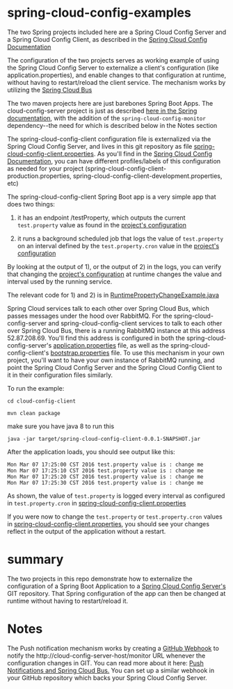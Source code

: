 # spring-cloud-config-examples
The two Spring projects included here are a Spring Cloud Config Server and a Spring Cloud Config Client, as described in the [Spring Cloud Config Documentation](http://cloud.spring.io/spring-cloud-config/spring-cloud-config.html)

The configuration of the two projects serves as working example of using the Spring Cloud Config Server to externalize a client's configuration (like application.properties), and enable changes to that configuration at runtime, without having to restart/reload the client service. The mechanism works by utilizing the [Spring Cloud Bus](http://cloud.spring.io/spring-cloud-config/spring-cloud-config.html#_push_notifications_and_spring_cloud_bus)

The two maven projects here are just barebones Spring Boot Apps. The cloud-config-server project is just as described [here in the Spring documentation](http://cloud.spring.io/spring-cloud-config/), with the addition of the `spring-cloud-config-monitor` dependency--the need for which is described below in the Notes section

The spring-cloud-config-client configuration file is externalized via the Spring Cloud Config Server, and lives in this git repository as file [spring-cloud-config-client.properties](https://github.com/ldojo/spring-cloud-config-examples/blob/master/spring-cloud-config-client.properties). As you'll find in the [Spring Cloud Config Documentation](http://cloud.spring.io/spring-cloud-config/spring-cloud-config.html), you can have different profiles/labels of this configuration as needed for your project (spring-cloud-config-client-production.properties, spring-cloud-config-client-development.properties, etc)

The spring-cloud-config-client Spring Boot app is a very simple app that does two things:

1) it has an endpoint /testProperty, which outputs the current `test.property` value as found in the [project's configuration](https://github.com/ldojo/spring-cloud-config-examples/blob/master/spring-cloud-config-client.properties)

2) it runs a background scheduled job that logs the value of `test.property` on an interval defined by the `test.property.cron` value in the [project's configuration](https://github.com/ldojo/spring-cloud-config-examples/blob/master/spring-cloud-config-client.properties)

By looking at the output of 1), or the output of 2) in the logs, you can verify that changing the [project's configuration](https://github.com/ldojo/spring-cloud-config-examples/blob/master/spring-cloud-config-client.properties) at runtime changes the value and interval used by the running service. 

The relevant code for 1) and 2) is in [RuntimePropertyChangeExample.java](https://github.com/ldojo/spring-cloud-config-examples/blob/master/cloud-config-client/src/main/java/com/example/RuntimePropertyChangeExample.java)

Spring Cloud services talk to each other over Spring Cloud Bus, which passes messages under the hood over RabbitMQ. For the spring-cloud-config-server and spring-cloud-config-client services to talk to each other over Spring Cloud Bus, there is a running RabbitMQ instance at this address 52.87.208.69. You'll find this address is configured in both the spring-cloud-config-server's [application.properties](https://github.com/ldojo/spring-cloud-config-examples/blob/master/cloud-config-server/src/main/resources/application.properties) file, as well as the spring-cloud-config-client's [bootstrap.properties](https://github.com/ldojo/spring-cloud-config-examples/blob/master/cloud-config-client/src/main/resources/bootstrap.properties) file. To use this mechanism in your own project, you'll want to have your own instance of RabbitMQ running, and point the Spring Cloud Config Server and the Spring Cloud Config Client to it in their configuration files similarly.


To run the example:

`cd cloud-config-client`

`mvn clean package`

make sure you have java 8 to run this

`java -jar target/spring-cloud-config-client-0.0.1-SNAPSHOT.jar`

After the application loads, you should see output like this:
```
Mon Mar 07 17:25:00 CST 2016 test.property value is : change me
Mon Mar 07 17:25:10 CST 2016 test.property value is : change me
Mon Mar 07 17:25:20 CST 2016 test.property value is : change me
Mon Mar 07 17:25:30 CST 2016 test.property value is : change me
```

As shown, the value of `test.property` is logged every interval as configured in `test.property.cron` in [spring-cloud-config-client.properties](https://github.com/ldojo/spring-cloud-config-examples/blob/master/spring-cloud-config-client.properties)

If you were now to change the `test.property` or `test.property.cron` values in  [spring-cloud-config-client.properties](https://github.com/ldojo/spring-cloud-config-examples/blob/master/spring-cloud-config-client.properties), you should see your changes reflect in the output of the application without a restart.


# summary

The two projects in this repo demonstrate how to externalize the configuration of a Spring Boot Application to a [Spring Cloud Config Server's](http://cloud.spring.io/spring-cloud-config/spring-cloud-config.html) GIT repository. That Spring configuration of the app can then be changed at runtime without having to restart/reload it.

# Notes

The Push notification mechanism works by creating a [GitHub Webhook](https://developer.github.com/webhooks/) to notify the http://cloud-config-server-host/monitor URL whenever the configuration changes in GIT. You can read more about it here: [Push Notifications and Spring Cloud Bus.](http://projects.spring.io/spring-cloud/spring-cloud.html#_push_notifications_and_spring_cloud_bus)
You can set up a similar webhook in your GitHub repository which backs your Spring Cloud Config Server.

